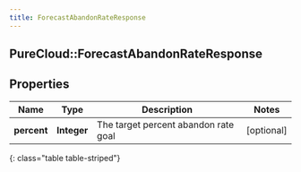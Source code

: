 ```yaml
---
title: ForecastAbandonRateResponse
---
```

## PureCloud::ForecastAbandonRateResponse

## Properties

|Name | Type | Description | Notes|
|------------ | ------------- | ------------- | -------------|
| **percent** | **Integer** | The target percent abandon rate goal | [optional] |
{: class="table table-striped"}


